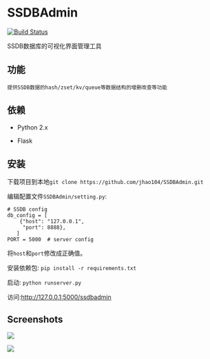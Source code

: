 SSDBAdmin
=======
[![Build Status](https://travis-ci.org/jhao104/SSDBAdmin.svg?branch=master)](https://travis-ci.org/jhao104/SSDBAdmin)

SSDB数据库的可视化界面管理工具


## 功能
    提供SSDB数据的hash/zset/kv/queue等数据结构的增删改查等功能

## 依赖

* Python 2.x

* Flask

## 安装

下载项目到本地`git clone https://github.com/jhao104/SSDBAdmin.git`

编辑配置文件`SSDBAdmin/setting.py`:
```
# SSDB config
db_config = [
    {"host": "127.0.0.1",
     "port": 8888},
   ]
PORT = 5000  # server config
```
将`host`和`port`修改成正确值。

安装依赖包:
```pip install -r requirements.txt```

启动:
```python runserver.py```

访问:http://127.0.0.1:5000/ssdbadmin


## Screenshots

![](./SSDBAdmin/static/img/index.png)

![](./SSDBAdmin/static/img/queue.png)
